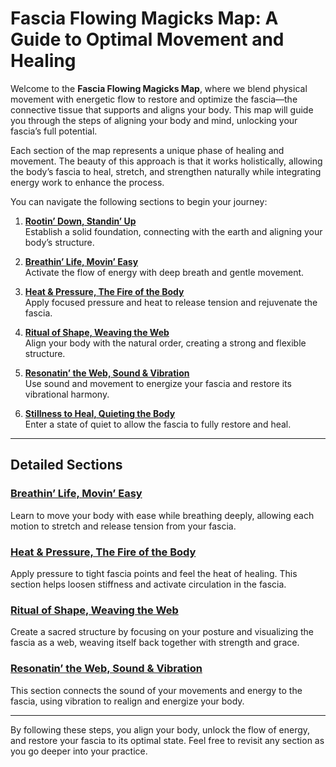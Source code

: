 # Fascia Flowing Magicks Map: A Guide to Optimal Movement and Healing

Welcome to the **Fascia Flowing Magicks Map**, where we blend physical movement with energetic flow to restore and optimize the fascia—the connective tissue that supports and aligns your body. This map will guide you through the steps of aligning your body and mind, unlocking your fascia’s full potential.

Each section of the map represents a unique phase of healing and movement. The beauty of this approach is that it works holistically, allowing the body’s fascia to heal, stretch, and strengthen naturally while integrating energy work to enhance the process.

You can navigate the following sections to begin your journey:

1. [**Rootin’ Down, Standin’ Up**](raw.githubusercontent.com/movicolon/Fascia/refs/heads/main/rootin-down-standin-up)  
   Establish a solid foundation, connecting with the earth and aligning your body’s structure.

2. [**Breathin’ Life, Movin’ Easy**](#breathin-life-movin-easy)  
   Activate the flow of energy with deep breath and gentle movement.

3. [**Heat & Pressure, The Fire of the Body**](#heat-pressure-the-fire-of-the-body)  
   Apply focused pressure and heat to release tension and rejuvenate the fascia.

4. [**Ritual of Shape, Weaving the Web**](#ritual-of-shape-weaving-the-web)  
   Align your body with the natural order, creating a strong and flexible structure.

5. [**Resonatin’ the Web, Sound & Vibration**](#resonatin-the-web-sound-vibration)  
   Use sound and movement to energize your fascia and restore its vibrational harmony.

6. [**Stillness to Heal, Quieting the Body**](https://raw.githubusercontent.com/movicolon/Fascia/refs/heads/main/stillness-to-heal-quieting-the-body)  
   Enter a state of quiet to allow the fascia to fully restore and heal.

---

## Detailed Sections

### [Breathin’ Life, Movin’ Easy](#breathin-life-movin-easy)
Learn to move your body with ease while breathing deeply, allowing each motion to stretch and release tension from your fascia. 

### [Heat & Pressure, The Fire of the Body](#heat-pressure-the-fire-of-the-body)
Apply pressure to tight fascia points and feel the heat of healing. This section helps loosen stiffness and activate circulation in the fascia.

### [Ritual of Shape, Weaving the Web](#ritual-of-shape-weaving-the-web)
Create a sacred structure by focusing on your posture and visualizing the fascia as a web, weaving itself back together with strength and grace.

### [Resonatin’ the Web, Sound & Vibration](#resonatin-the-web-sound-vibration)
This section connects the sound of your movements and energy to the fascia, using vibration to realign and energize your body.

---

By following these steps, you align your body, unlock the flow of energy, and restore your fascia to its optimal state. Feel free to revisit any section as you go deeper into your practice.
